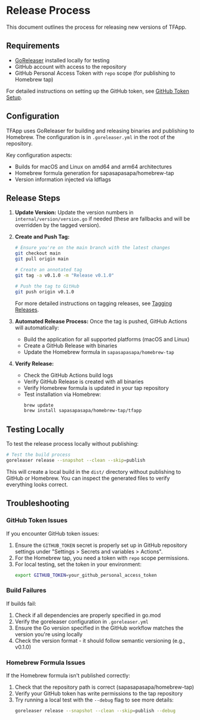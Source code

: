 # Release Process

This document outlines the process for releasing new versions of TFApp.

## Requirements

- [GoReleaser](https://goreleaser.com/) installed locally for testing
- GitHub account with access to the repository
- GitHub Personal Access Token with `repo` scope (for publishing to Homebrew tap)

For detailed instructions on setting up the GitHub token, see [GitHub Token Setup](./github-token-setup.md).

## Configuration

TFApp uses GoReleaser for building and releasing binaries and publishing to Homebrew. The configuration is in `.goreleaser.yml` in the root of the repository.

Key configuration aspects:
- Builds for macOS and Linux on amd64 and arm64 architectures
- Homebrew formula generation for sapasapasapa/homebrew-tap
- Version information injected via ldflags

## Release Steps

1. **Update Version:**
   Update the version numbers in `internal/version/version.go` if needed (these are fallbacks and will be overridden by the tagged version).

2. **Create and Push Tag:**
   ```bash
   # Ensure you're on the main branch with the latest changes
   git checkout main
   git pull origin main
   
   # Create an annotated tag
   git tag -a v0.1.0 -m "Release v0.1.0"
   
   # Push the tag to GitHub
   git push origin v0.1.0
   ```

   For more detailed instructions on tagging releases, see [Tagging Releases](./tagging-releases.md).

3. **Automated Release Process:**
   Once the tag is pushed, GitHub Actions will automatically:
   - Build the application for all supported platforms (macOS and Linux)
   - Create a GitHub Release with binaries
   - Update the Homebrew formula in `sapasapasapa/homebrew-tap`

4. **Verify Release:**
   - Check the GitHub Actions build logs
   - Verify GitHub Release is created with all binaries
   - Verify Homebrew formula is updated in your tap repository
   - Test installation via Homebrew:
     ```bash
     brew update
     brew install sapasapasapa/homebrew-tap/tfapp
     ```

## Testing Locally

To test the release process locally without publishing:

```bash
# Test the build process
goreleaser release --snapshot --clean --skip=publish
```

This will create a local build in the `dist/` directory without publishing to GitHub or Homebrew. You can inspect the generated files to verify everything looks correct.

## Troubleshooting

### GitHub Token Issues

If you encounter GitHub token issues:

1. Ensure the `GITHUB_TOKEN` secret is properly set up in GitHub repository settings under "Settings > Secrets and variables > Actions".
2. For the Homebrew tap, you need a token with `repo` scope permissions.
3. For local testing, set the token in your environment:
   ```bash
   export GITHUB_TOKEN=your_github_personal_access_token
   ```

### Build Failures

If builds fail:

1. Check if all dependencies are properly specified in go.mod
2. Verify the goreleaser configuration in `.goreleaser.yml`
3. Ensure the Go version specified in the GitHub workflow matches the version you're using locally
4. Check the version format - it should follow semantic versioning (e.g., v0.1.0)

### Homebrew Formula Issues

If the Homebrew formula isn't published correctly:

1. Check that the repository path is correct (sapasapasapa/homebrew-tap)
2. Verify your GitHub token has write permissions to the tap repository 
3. Try running a local test with the `--debug` flag to see more details:
   ```bash
   goreleaser release --snapshot --clean --skip=publish --debug
   ``` 